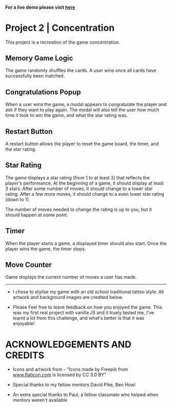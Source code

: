 #### For a live demo please visit [here](https://devboysal.github.io/The-Memory-Game-Concentration/)

# Project 2 | Concentration

This project is a recreation of the game concentration.

##   Memory Game Logic

The game randomly shuffles the cards. A user wins once all cards have successfully been matched.

##   Congratulations Popup

When a user wins the game, a modal appears to congratulate the player and ask if they want to play again. The modal will also tell the user how much time it took to win the game, and what the star rating was.

##   Restart Button

A restart button allows the player to reset the game board, the timer, and the star rating.

##   Star Rating

The game displays a star rating (from 1 to at least 3) that reflects the player's performance. At the beginning of a game, it should display at least 3 stars. After some number of moves, it should change to a lower star rating. After a few more moves, it should change to a even lower star rating (down to 1).

The number of moves needed to change the rating is up to you, but it should happen at some point.

##   Timer

When the player starts a game, a displayed timer should also start. Once the player wins the game, the timer stops.

##   Move Counter

Game displays the current number of moves a user has made.

--------------------------------------------------------------------------------------------------------------------------------

*   I chose to stylise my game with an old school traditional tattoo style. All artwork and background images are credited below.

*   Please Feel free to leave feedback on how you enjoyed the game. This was my first real project with vanilla JS and it truely          tested me, I've learnt a lot from this challenge, and what's better is that it was enjoyable!



# ACKNOWLEDGEMENTS AND CREDITS

* Icons and artwork from - "Icons made by Freepik from www.flaticon.com is licensed by CC 3.0 BY"

* Special thanks to my fellow mentors David Pike, Ben Howl

* An extra special thanks to Paul, a fellow classmate who helped when mentors weren't available
